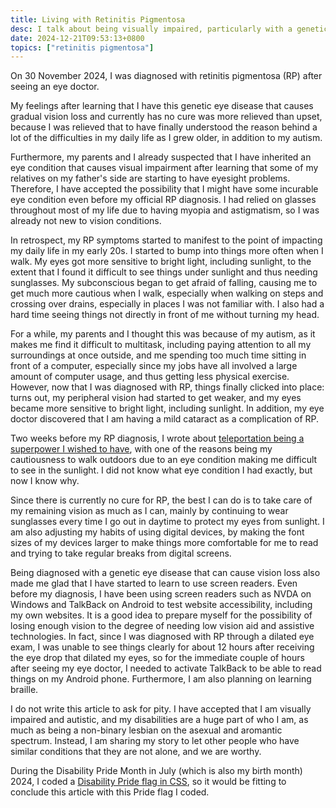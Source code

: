 ```yaml
---
title: Living with Retinitis Pigmentosa
desc: I talk about being visually impaired, particularly with a genetic eye disease that causes gradual vision loss and currently has no cure.
date: 2024-12-21T09:53:13+0800
topics: ["retinitis pigmentosa"]
---
```


On 30 November 2024, I was diagnosed with retinitis pigmentosa (RP) after seeing an eye doctor.

My feelings after learning that I have this genetic eye disease that causes gradual vision loss and currently has no cure was more relieved than upset, because I was relieved that to have finally understood the reason behind a lot of the difficulties in my daily life as I grew older, in addition to my autism.

Furthermore, my parents and I already suspected that I have inherited an eye condition that causes visual impairment after learning that some of my relatives on my father's side are starting to have eyesight problems. Therefore, I have accepted the possibility that I might have some incurable eye condition even before my official RP diagnosis. I had relied on glasses throughout most of my life due to having myopia and astigmatism, so I was already not new to vision conditions.

In retrospect, my RP symptoms started to manifest to the point of impacting my daily life in my early 20s. I started to bump into things more often when I walk. My eyes got more sensitive to bright light, including sunlight, to the extent that I found it difficult to see things under sunlight and thus needing sunglasses. My subconscious began to get afraid of falling, causing me to get much more cautious when I walk, especially when walking on steps and crossing over drains, especially in places I was not familiar with. I also had a hard time seeing things not directly in front of me without turning my head.

For a while, my parents and I thought this was because of my autism, as it makes me find it difficult to multitask, including paying attention to all my surroundings at once outside, and me spending too much time sitting in front of a computer, especially since my jobs have all involved a large amount of computer usage, and thus getting less physical exercise. However, now that I was diagnosed with RP, things finally clicked into place: turns out, my peripheral vision had started to get weaker, and my eyes became more sensitive to bright light, including sunlight. In addition, my eye doctor discovered that I am having a mild cataract as a complication of RP.

Two weeks before my RP diagnosis, I wrote about [teleportation being a superpower I wished to have](2024-11-16-superpower-i-wish-to-have.md), with one of the reasons being my cautiousness to walk outdoors due to an eye condition making me difficult to see in the sunlight. I did not know what eye condition I had exactly, but now I know why.

Since there is currently no cure for RP, the best I can do is to take care of my remaining vision as much as I can, mainly by continuing to wear sunglasses every time I go out in daytime to protect my eyes from sunlight. I am also adjusting my habits of using digital devices, by making the font sizes of my devices larger to make things more comfortable for me to read and trying to take regular breaks from digital screens.

Being diagnosed with a genetic eye disease that can cause vision loss also made me glad that I have started to learn to use screen readers. Even before my diagnosis, I have been using screen readers such as NVDA on Windows and TalkBack on Android to test website accessibility, including my own websites. It is a good idea to prepare myself for the possibility of losing enough vision to the degree of needing low vision aid and assistive technologies. In fact, since I was diagnosed with RP through a dilated eye exam, I was unable to see things clearly for about 12 hours after receiving the eye drop that dilated my eyes, so for the immediate couple of hours after seeing my eye doctor, I needed to activate TalkBack to be able to read things on my Android phone. Furthermore, I am also planning on learning braille.

I do not write this article to ask for pity. I have accepted that I am visually impaired and autistic, and my disabilities are a huge part of who I am, as much as being a non-binary lesbian on the asexual and aromantic spectrum. Instead, I am sharing my story to let other people who have similar conditions that they are not alone, and we are worthy.

During the Disability Pride Month in July (which is also my birth month) 2024, I coded a [Disability Pride flag in CSS](https://helenchong.dev/blog/posts/2024-07-23-responsive-disability-pride-flag-css/), so it would be fitting to conclude this article with this Pride flag I coded.

<div class="flag disability-pride p-margin-top " role="img" aria-label="Disability Pride flag coded in CSS"></div>
